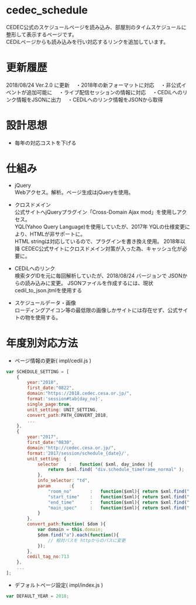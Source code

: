 # cedec_schedule
CEDEC公式のスケジュールページを読み込み、部屋別のタイムスケジュールに整形して表示するページです。  
CEDiLページからも読み込みを行い対応するリンクを追加しています。

# 更新履歴
2018/08/24 Ver.2.0 に更新
　・2018年の新フォーマットに対応
　・非公式イベントが追加可能に
　・ライブ配信セッションの情報に対応
　・CEDiLへのリンク情報をJSONに出力
　・CEDiLへのリンク情報をJSONから取得

# 設計思想
* 毎年の対応コストを下げる

# 仕組み
* jQuery  
Webアクセス。解析。ページ生成はjQueryを使用。

* クロスドメイン  
公式サイトへjQueryプラグイン「Cross-Domain Ajax mod」を使用しアクセス。  
YQL(Yahoo Query Language)を使用していたが、2017年 YQLの仕様変更により、HTMLが非サポートに。  
HTML stringは対応しているので、プラグインを書き換え使用。
2018年以降 CEDEC公式サイトにクロスドメイン対策が入った為、キャッシュ化が必要に。

* CEDiLへのリンク  
検索タグIDを元に毎回解析していたが、2018/08/24 バージョンで JSONからの読み込みに変更。
JSONファイルを作成するには、現状 cedil_to_json.jtmlを使用する

* スケジュールデータ・画像  
ローディングアイコン等の最低限の画像しかサイトには存在せず、公式サイトの物を使用する。  

# 年度別対応方法
* ページ情報の更新( impl/cedil.js )
```javascript
var SCHEDULE_SETTING = [
	{ 
        year:"2018",
        first_date:"0822",
        domain:"https://2018.cedec.cesa.or.jp/",
        format:'session#tab{day_no}',
        single_page:true,
        unit_setting: UNIT_SETTING,
        convert_path:PATH_CONVERT_2018,
        ...
    },
	{
        year:"2017",
        first_date:"0830",
        domain:"http://cedec.cesa.or.jp/",
        format:'2017/session/schedule_{date}/',	
        unit_setting: {
            selector	:	function( $xml, day_index ){
                return $xml.find( "div.schedule_timeframe_normal" );
            },
            info_selector: "td",
            param		:{
                "room_no"		:	function($xml){ return $xml.find(".room_number").text();},
                "start_time"	:	function($xml){ return $xml.find(".ss_time_start").text();},
                "end_time"		:	function($xml){ return $xml.find(".ss_time_end").text();},
                "main_spec"		:	function($xml){ return $xml.find(".ss_ippr_icon + img"); }
            }
        },
        convert_path:function( $dom ){
            var domain = this.domain;
            $dom.find("a").each(function(){
                // 相対パスを httpからのパスに変更
            });	
        },
        cedil_tag_no:713
    },
    ...
];
```
* デフォルトページ設定( impl/index.js )  
```javascript
var DEFAULT_YEAR = 2018;
```
